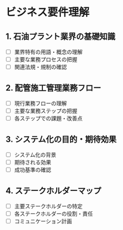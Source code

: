 # ビジネス要件理解

## 1. 石油プラント業界の基礎知識
- [ ] 業界特有の用語・概念の理解
- [ ] 主要な業務プロセスの把握
- [ ] 関連法規・規制の確認

## 2. 配管施工管理業務フロー
- [ ] 現行業務フローの理解
- [ ] 主要な業務ステップの把握
- [ ] 各ステップでの課題・改善点

## 3. システム化の目的・期待効果
- [ ] システム化の背景
- [ ] 期待される効果
- [ ] 成功基準の確認

## 4. ステークホルダーマップ
- [ ] 主要ステークホルダーの特定
- [ ] 各ステークホルダーの役割・責任
- [ ] コミュニケーション計画 